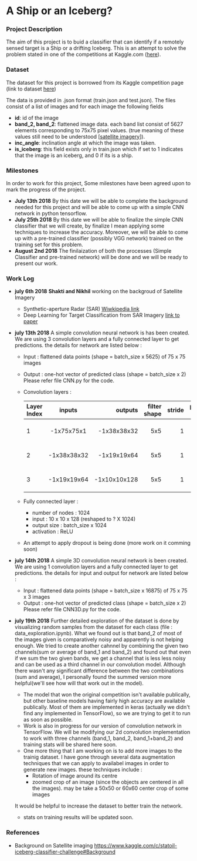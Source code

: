 # A Ship or an Iceberg?
### Project Description
The aim of this project is to buid a classifier that can identify if a remotely sensed target is a Ship or a drifting Iceberg. This is an attempt to solve the problem stated in one of the competitions at Kaggle.com ([here](https://www.kaggle.com/c/statoil-iceberg-classifier-challenge)).
### Dataset
The dataset for this project is borrowed from its Kaggle competition page (link to dataset [here](https://www.kaggle.com/c/statoil-iceberg-classifier-challenge/data))

The data is provided in .json format (train.json and test.json). The files consist of a list of images and for each image the following fields
* **id**: id of the image
* **band_2, band_2**: flattened image data. each band list consist of 5627 elements corresponding to 75x75 pixel values. (true meaning of these values still need to be understood [[satellite imagery](https://www.kaggle.com/c/statoil-iceberg-classifier-challenge#Background)]).
* **inc_angle**: inclination angle at which the image was taken.
* **is_iceberg**: this field exists only in train.json which if set to 1 indicates that the image is an iceberg, and 0 if its is a ship.

### Milestones
In order to work for this project, Some milestones have been agreed upon to mark the progress of the project.
- **July 13th 2018** By this date we will be able to complete the background needed for this project and will be able to come up with a simple CNN network in python tensorflow.
- **July 25th 2018** By this date we will be able to finalize the simple CNN classifier that we will create, by finalize I mean applying some techniques to increase the accuracy. Moreover, we will be able to come up with a pre-trained classifier (possibly VGG network) trained on the training set for this problem.
- **August 2nd 2018** The finilaization of both the processes (Simple Classifier and pre-trained network) will be done and we will be ready to present our work.

### Work Log
* **july 6th 2018** **Shakti and Nikhil** working on the backgroud of Satellite Imagery
  * Synthetic-aperture Radar (SAR) [Wiwkipedia link](https://en.wikipedia.org/wiki/Synthetic-aperture_radar)
  * Deep Learning for Target Classification from SAR Imagery [link to paper](https://arxiv.org/pdf/1708.07920.pdf)
  
* **july 13th 2018** A simple convolution neural network is has been created. We are using 3 convolution layers and a fully connected layer to get predictions. the details for network are listed below :
  * Input : flattened data points (shape = batch_size x 5625) of 75 x 75 images 
  * Output : one-hot vector of predicted class (shape = batch_size x 2) 
  Please refer file CNN.py for the code.
  * Convolution layers :

    | Layer Index |   inputs    |   outputs   | filter shape | stride | pooling-stride | activation | 
    | ----------- |:-----------:| -----------:| ------------:| ------:| --------------:| ----------:|
    |      1      | -1x75x75x1  | -1x38x38x32 |     5x5      |   1    | max pooling - 2|   ReLU     |
    |      2      | -1x38x38x32 | -1x19x19x64 |     5x5      |   1    | max pooling - 2|   ReLU     |
    |      3      | -1x19x19x64 | -1x10x10x128|     5x5      |   1    | max pooling - 2|   ReLU     |
  * Fully connected layer :
    * number of nodes : 1024
    * input : 10 x 10 x 128 (reshaped to ? X 1024)
    * output size : batch_size x 1024
    * activation : ReLU
  * An attempt to apply dropout is being done (more work on it comming soon)
* **july 14th 2018** A simple 3D convolution neural network is been created. We are using 1 convolution layers and a fully connected layer to get predictions. the details for input and output for network are listed below :
  * Input : flattened data points (shape = batch_size x 16875) of 75 x 75 x 3 images 
  * Output : one-hot vector of predicted class (shape = batch_size x 2) 
  Please refer file CNN3D.py for the code.
* **july 19th 2018** Further detailed exploration of the dataset is done by visualizing random samples from the dataset for each class (file : data_exploration.ipynb). What we found out is that band_2 of most of the images given is comparatively noisy and apparently is not helping enough. We tried to create another cahnnel by combining the given two channels(sum or average of band_1 and band_2) and found out that even if we sum the two given bands, we get a channel that is less less noisy and can be used as a third channel in our convolution model. Although there wasn't any significant difference between the two combinations (sum and average), I personally found the summed version more helpful(we'll see how will that work out in the model).
  * The model that won the original competition isn't available publically, but other baseline models having fairly high accuracy are available publically. Most of them are implemented in keras (actually we didn't find any implemented in TensorFlow), so we are trying to get it to run as soon as possible.
  * Work is also in progress for our version of convolution network in TensorFlow. We will be modifying our 2d convolution implementation to work with three channels (band_1, band_2, band_1+band_2) and training stats will be shared here soon.
  * One more thing that I am working on is to add more images to the trainig dataset. I have gone through several data augmentation techniques that we can apply to availabel images in order to generate new images. these techniques include :
     * Rotation of image around its centre
     * zoomed crop of an image (since the objects are centered in all the images). may be take a 50x50 or 60x60 center crop of some images
  
  It would be helpful to increase the dataset to better train the network.
  * stats on training results will be updated soon.
### References
- Background on Satellite imaging https://www.kaggle.com/c/statoil-iceberg-classifier-challenge#Background
